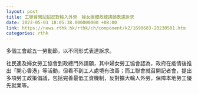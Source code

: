 ```yaml
---
layout: post
title: 工聯會開記招反對輸入外勞　婦女團體政總請願表達訴求
date: 2023-05-01 18:05:38.000000000 +08:00
link: https://news.rthk.hk/rthk/ch/component/k2/1698683-20230501.htm
categories: rthk
---
```


多個工會趁五一勞動節，以不同形式表達訴求。

社民連及婦女勞工協會到政總門外請願，其中婦女勞工協會認為，政府在疫情後推出「開心香港」等活動，但看不到工人處境有改善；而工聯會就召開記者會，提出多項勞工政策倡議，包括完善最低工資機制，反對擴大輸人外勞，保障本地勞工優先就業等。
